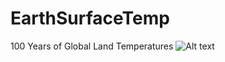 # EarthSurfaceTemp
100 Years of Global Land Temperatures
![Alt text](/relative/path/to/screenGrab.png?raw=true "Optional Title")
